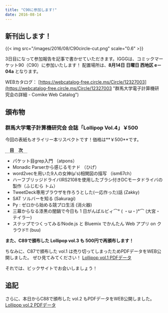 ```yaml
---
title: "C90に参加します!"
date: 2016-08-14
---
```


## 新刊出します！

{{< img src="/images/2016/08/C90circle-cut.png" scale="0.6" >}}

3日目になって参加報告を記事で書かせていただきます。IGGGは、コミックマーケット90（C90）に参加いたします！
配置場所は、**8月14日 日曜日 西地区 e－04a** となります。

WEBカタログ：
[https://webcatalog-free.circle.ms/Circle/12327003](https://webcatalog-free.circle.ms/Circle/12327003 "群馬大学電子計算機研究会の詳細 - Comike Web Catalog")

## 頒布物

### 群馬大学電子計算機研究会 会誌「Lollipop Vol.4」￥500

今回の表紙もオライリー本リスペクトです！価格は**￥500**です。

<span style="border-bottom: dotted 1px; font-weight: bold; margin: 0px 0px 5px 0px;">　目　次　</span>

* パケット目grep入門 （atpons）
* Monadic Parserから感じるモナド （ひげ）
* word2vecを用いた9人の女神(μ's)相関図の描写 （ism67ch）
* ハーフブリッジドライバIRS2108を使用したブラシ付きDCモータドライバの製作（ふじむら トム）
* TweetDeck専用ブラウザを作ろうとした(一応作った)話 (Zakky)
* SAT ソルバーを知る (Sakuragi)
* Py : ゼロから始める競プロ生活 (消火器)
* 三幕からなる漆黒の闇鍋で今日も 1 日がんばルビィ⌒° ( ・ω・)°⌒ (大宮・テイラー)
* ステップでつくってみる!Node.js と Bluemix でかんたん Web アプリ on クラウド!! (buu)

**また、C89で頒布した Lollipop vol.3 も 500円で再頒布します！**

ちなみに、C87で頒布した vol.1 は売り切ってしまったためPDFデータをWEB公開しました。
ぜひ見てみてください！
[Lollipop vol.1 PDFデータ](http://ftp.iggg.org/public/comiket/lollipop_vol1.pdf)

それでは、ビックサイトでお会いしましょう！

## 追記

さらに、本日からC88で頒布した vol.2 もPDFデータをWEB公開しました。
[Lollipop vol.2 PDFデータ](http://ftp.iggg.org/public/comiket/lollipop_vol2.pdf)
